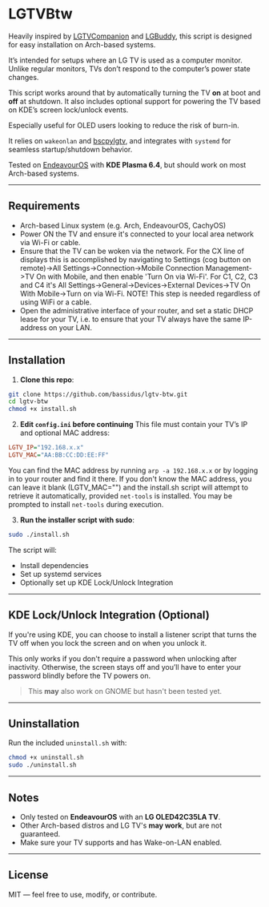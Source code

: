 # LGTVBtw

Heavily inspired by [LGTVCompanion](https://github.com/JPersson77/LGTVCompanion) and [LGBuddy](https://github.com/Faceless3882/LG_Buddy), this script is designed for easy installation on Arch-based systems.

It’s intended for setups where an LG TV is used as a computer monitor. Unlike regular monitors, TVs don’t respond to the computer’s power state changes.

This script works around that by automatically turning the TV **on** at boot and **off** at shutdown. It also includes optional support for powering the TV based on KDE’s screen lock/unlock events.

Especially useful for OLED users looking to reduce the risk of burn-in.

It relies on `wakeonlan` and [bscpylgtv](https://github.com/chros73/bscpylgtv), and integrates with `systemd` for seamless startup/shutdown behavior.

Tested on [EndeavourOS](https://endeavouros.com) with **KDE Plasma 6.4**, but should work on most Arch-based systems.

---

## Requirements

- Arch-based Linux system (e.g. Arch, EndeavourOS, CachyOS)
- Power ON the TV and ensure it's connected to your local area network via Wi-Fi or cable.
- Ensure that the TV can be woken via the network. For the CX line of displays this is accomplished by navigating to Settings (cog button on remote)->All Settings->Connection->Mobile Connection Management->TV On with Mobile, and then enable 'Turn On via Wi-Fi'. For C1, C2, C3 and C4 it's All Settings->General->Devices->External Devices->TV On With Mobile->Turn on via Wi-Fi. NOTE! This step is needed regardless of using WiFi or a cable.
- Open the administrative interface of your router, and set a static DHCP lease for your TV, i.e. to ensure that your TV always have the same IP-address on your LAN.

---

## Installation

1. **Clone this repo**:
```bash
git clone https://github.com/bassidus/lgtv-btw.git
cd lgtv-btw
chmod +x install.sh
```
2. **Edit `config.ini` before continuing**
This file must contain your TV’s IP and optional MAC address:
```ini
LGTV_IP="192.168.x.x"
LGTV_MAC="AA:BB:CC:DD:EE:FF"
```
You can find the MAC address by running `arp -a 192.168.x.x` or by logging in to your router and find it there. If you don't know the MAC address, you can leave it blank (LGTV_MAC="") and the install.sh script will attempt to retrieve it automatically, provided `net-tools` is installed. You may be prompted to install `net-tools` during execution.

3. **Run the installer script with sudo**:
```bash
sudo ./install.sh
```
The script will:
* Install dependencies
* Set up systemd services
* Optionally set up KDE Lock/Unlock Integration
---

## KDE Lock/Unlock Integration (Optional)

If you're using KDE, you can choose to install a listener script that turns the TV off when you lock the screen and on when you unlock it.

This only works if you don't require a password when unlocking after inactivity. Otherwise, the screen stays off and you’ll have to enter your password blindly before the TV powers on.

> This **may** also work on GNOME but hasn't been tested yet.
---

## Uninstallation

Run the included `uninstall.sh` with:

```bash
chmod +x uninstall.sh
sudo ./uninstall.sh
```

---

## Notes

* Only tested on **EndeavourOS** with an **LG OLED42C35LA TV**.
* Other Arch-based distros and LG TV's **may work**, but are not guaranteed.
* Make sure your TV supports and has Wake-on-LAN enabled.

---

## License

MIT — feel free to use, modify, or contribute.
